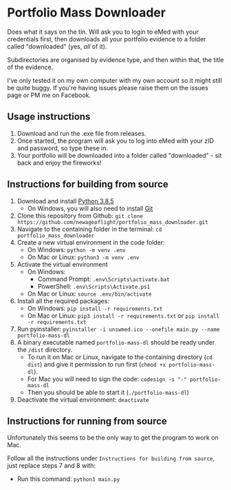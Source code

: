 # Portfolio Mass Downloader

Does what it says on the tin. Will ask you to login to eMed with your credentials first, then downloads all your portfolio evidence to a folder called "downloaded" (yes, *all* of it).

Subdirectories are organised by evidence type, and then within that, the title of the evidence.

I've only tested it on my own computer with my own account so it might still be quite buggy. If you're having issues please raise them on the issues page or PM me on Facebook.

## Usage instructions

1. Download and run the .exe file from releases.
2. Once started, the program will ask you to log into eMed with your zID and password, so type these in.
3. Your portfolio will be downloaded into a folder called "downloaded" - sit back and enjoy the fireworks!

## Instructions for building from source

1. Download and install [Python 3.8.5](https://www.python.org/downloads/release/python-385/)
    - On Windows, you will also need to install [Git](https://git-scm.com/downloads)
2. Clone this repository from Github: `git clone https://github.com/newageoflight/portfolio_mass_downloader.git`
3. Navigate to the containing folder in the terminal: `cd portfolio_mass_downloader`
4. Create a new virtual environment in the code folder:
    - On Windows: `python -m venv .env`
    - On Mac or Linux: `python3 -m venv .env`
5. Activate the virtual environment
    - On Windows:
        - Command Prompt: `.env\Scripts\activate.bat`
        - PowerShell: `.env\Scripts\Activate.ps1`
    - On Mac or Linux: `source .env/bin/activate`
6. Install all the required packages:
    - On Windows: `pip install -r requirements.txt`
    - On Mac or Linux: `pip3 install -r requirements.txt` or `pip install -r requirements.txt`
7. Run pyinstaller: `pyinstaller -i unswmed.ico --onefile main.py --name portfolio-mass-dl`
8. A binary executable named `portfolio-mass-dl` should be ready under the `/dist` directory.
    - To run it on Mac or Linux, navigate to the containing directory (`cd dist`) and give it permission to run first (`chmod +x portfolio-mass-dl`).
    - For Mac you will need to sign the code: `codesign -s "-" portfolio-mass-dl`
    - Then you should be able to start it (`./portfolio-mass-dl`)
9. Deactivate the virtual environment: `deactivate`

## Instructions for running from source
Unfortunately this seems to be the only way to get the program to work on Mac.

Follow all the instructions under `Instructions for building from source`, just replace steps 7 and 8 with:
- Run this command: `python3 main.py`
